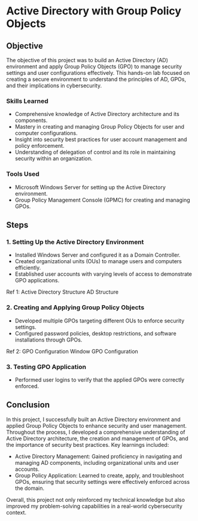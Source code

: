 # Active Directory with Group Policy Objects

## Objective

The objective of this project was to build an Active Directory (AD) environment and apply Group Policy Objects (GPO) to manage security settings and user configurations effectively. This hands-on lab focused on creating a secure environment to understand the principles of AD, GPOs, and their implications in cybersecurity.

### Skills Learned

- Comprehensive knowledge of Active Directory architecture and its components.
- Mastery in creating and managing Group Policy Objects for user and computer configurations.
- Insight into security best practices for user account management and policy enforcement.
- Understanding of delegation of control and its role in maintaining security within an organization.

### Tools Used

- Microsoft Windows Server for setting up the Active Directory environment.
- Group Policy Management Console (GPMC) for creating and managing GPOs.

## Steps

### 1. Setting Up the Active Directory Environment

- Installed Windows Server and configured it as a Domain Controller.
- Created organizational units (OUs) to manage users and computers efficiently.
- Established user accounts with varying levels of access to demonstrate GPO applications.

Ref 1: Active Directory Structure
AD Structure


### 2. Creating and Applying Group Policy Objects

- Developed multiple GPOs targeting different OUs to enforce security settings.
- Configured password policies, desktop restrictions, and software installations through GPOs.

Ref 2: GPO Configuration Window
GPO Configuration


### 3. Testing GPO Application

- Performed user logins to verify that the applied GPOs were correctly enforced.


## Conclusion

In this project, I successfully built an Active Directory environment and applied Group Policy Objects to enhance security and user management. Throughout the process, I developed a comprehensive understanding of Active Directory architecture, the creation and management of GPOs, and the importance of security best practices. Key learnings included:

- Active Directory Management: Gained proficiency in navigating and managing AD components, including organizational units and user accounts.
- Group Policy Application: Learned to create, apply, and troubleshoot GPOs, ensuring that security settings were effectively enforced across the domain.

Overall, this project not only reinforced my technical knowledge but also improved my problem-solving capabilities in a real-world cybersecurity context.
